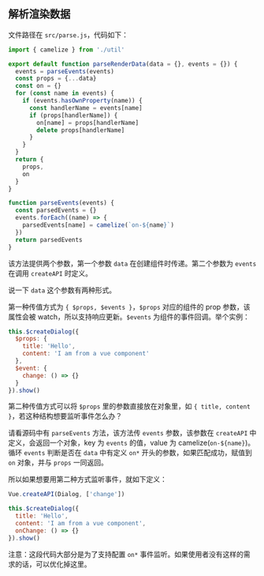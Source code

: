 ## 解析渲染数据

文件路径在 `src/parse.js`，代码如下：

```js
import { camelize } from './util'

export default function parseRenderData(data = {}, events = {}) {
  events = parseEvents(events)
  const props = {...data}
  const on = {}
  for (const name in events) {
    if (events.hasOwnProperty(name)) {
      const handlerName = events[name]
      if (props[handlerName]) {
        on[name] = props[handlerName]
        delete props[handlerName]
      }
    }
  }
  return {
    props,
    on
  }
}

function parseEvents(events) {
  const parsedEvents = {}
  events.forEach((name) => {
    parsedEvents[name] = camelize(`on-${name}`)
  })
  return parsedEvents
}
```

该方法提供两个参数，第一个参数 `data` 在创建组件时传递。第二个参数为 `events` 在调用 `createAPI` 时定义。

说一下 `data` 这个参数有两种形式。

第一种传值方式为 `{ $props, $events }`，`$props` 对应的组件的 prop 参数，该属性会被 watch，所以支持响应更新。`$events` 为组件的事件回调。举个实例：

```js
this.$createDialog({
  $props: {
    title: 'Hello',
    content: 'I am from a vue component'
  },
  $event: {
    change: () => {}
  }
}).show()
```


第二种传值方式可以将 `$props` 里的参数直接放在对象里，如 `{ title, content }`，若这种结构想要监听事件怎么办？

请看源码中有 `parseEvents` 方法，该方法传 `events` 参数，该参数在 `createAPI` 中定义，会返回一个对象，key 为 `events` 的值，value 为 camelize(`on-${name}`)。循环 `events` 判断是否在 `data` 中有定义 `on*` 开头的参数，如果匹配成功，赋值到 `on` 对象，并与 `props` 一同返回。

所以如果想要用第二种方式监听事件，就如下定义：

```js
Vue.createAPI(Dialog, ['change'])

this.$createDialog({
  title: 'Hello',
  content: 'I am from a vue component',
  onChange: () => {}
}).show()
```

注意：这段代码大部分是为了支持配置 `on*` 事件监听。如果使用者没有这样的需求的话，可以优化掉这里。